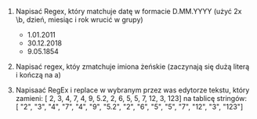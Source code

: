 1. Napisać Regex, który matchuje datę w formacie D.MM.YYYY (użyć 2x \b, dzień, miesiąc i rok wrucić w grupy)
    * 1.01.2011
    * 30.12.2018
    * 9.05.1854
2. Napisać regex, któy zmatchuje imiona żeńskie (zaczynają się dużą literą i kończą na a)

3. Napisaać RegEx i replace w wybranym przez was edytorze tekstu, który zamieni:
[ 2, 3, 4, 7, 4, 9, 5.2, 2, 6, 5, 5, 7, 12, 3, 123] 
na tablicę stringów:
[ "2", "3", "4", "7", "4", "9", "5.2", "2", "6", "5", "5", "7", "12", "3", "123"]